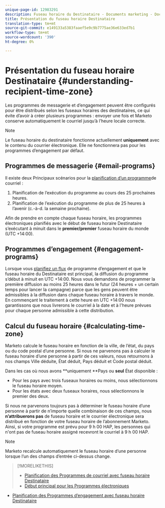 ```yaml
---
unique-page-id: 12983291
description: Fuseau horaire du Destinataire - Documents marketing - Documentation du produit
title: Présentation du fuseau horaire Destinataire
translation-type: tm+mt
source-git-commit: e149133a5383faaef5e9c9b7775ae36e633ed7b1
workflow-type: tm+mt
source-wordcount: '390'
ht-degree: 0%

---
```



# Présentation du fuseau horaire Destinataire {#understanding-recipient-time-zone}

Les programmes de messagerie et d’engagement peuvent être configurés pour être distribués selon les fuseaux horaires des destinataires, ce qui évite d’avoir à créer plusieurs programmes : envoyer une fois et Marketo conserve automatiquement le courriel jusqu’à l’heure locale correcte.

>[!NOTE]
>
>Le fuseau horaire du destinataire fonctionne actuellement **uniquement** avec le contenu du courrier électronique. Elle ne fonctionnera pas pour les programmes d’engagement par défaut.

## Programmes de messagerie {#email-programs}

Il existe deux Principaux scénarios pour la [planification d’un programme](schedule-email-programs-with-recipient-time-zone.md)de courriel :

1. Planification de l’exécution du programme au cours des 25 prochaines heures.
1. Planification de l’exécution du programme de plus de 25 heures à l’avenir (c.-à-d. la semaine prochaine).

Afin de prendre en compte chaque fuseau horaire, les programmes électroniques planifiés avec le début de fuseau horaire Destinataire s’exécutant à minuit dans le **premier/premier** fuseau horaire du monde (UTC +14:00).

## Programmes d’engagement {#engagement-programs}

Lorsque vous [planifiez un flux](../../../../../product-docs/email-marketing/drip-nurturing/engagement-program-streams/set-stream-cadence/schedule-engagement-programs-with-recipient-time-zone.md) de programme d’engagement et que le fuseau horaire du Destinataire est principal, la diffusion du programme s’début à minuit en UTC +14:00. Nous vous demandons de programmer la première diffusion au moins 25 heures dans le futur (24 heures + un certain temps pour lancer la campagne) parce que les gens peuvent être admissibles à la diffusion dans chaque fuseau horaire à travers le monde. En commençant le traitement à cette heure en UTC +14:00 nous garantissons que nous livrerons le courriel à la date et à l&#39;heure prévues pour chaque personne admissible à cette distribution.

## Calcul du fuseau horaire {#calculating-time-zone}

Marketo calcule le fuseau horaire en fonction de la ville, de l’état, du pays ou du code postal d’une personne. Si nous ne parvenons pas à calculer le fuseau horaire d’une personne à partir de ces valeurs, nous retournons à nos champs Ville déduite, État déduit, Pays déduit et Code postal déduit.

Dans les cas où nous avons **uniquement **Pays ou **seul** État disponible :

* Pour les pays avec trois fuseaux horaires ou moins, nous sélectionnons le fuseau horaire moyen.
* Pour les états avec deux fuseaux horaires, nous sélectionnons le premier des deux.

Si nous ne parvenons toujours pas à déterminer le fuseau horaire d’une personne à partir de n’importe quelle combinaison de ces champs, nous **n’attribuerons pas** de fuseau horaire et le courrier électronique sera distribué en fonction de votre fuseau horaire de l’abonnement Marketo. Ainsi, si votre programme est prévu pour 9 h 00 HAP, les personnes qui n&#39;ont pas de fuseau horaire assigné recevront le courriel à 9 h 00 HAP.

>[!NOTE]
>
>Marketo recalcule automatiquement le fuseau horaire d’une personne lorsque l’un des champs d’entrée ci-dessus change.

>[!MORELIKETHIS]
>
>* [Planification des Programmes de courriel avec fuseau horaire Destinataire](schedule-email-programs-with-recipient-time-zone.md)
>* [Début principal pour les Programmes électroniques](../../../../../product-docs/email-marketing/email-programs/email-program-actions/head-start-for-email-programs.md)

   >
   >
* [Planification des Programmes d’engagement avec fuseau horaire Destinataire](../../../../../product-docs/email-marketing/drip-nurturing/engagement-program-streams/set-stream-cadence/schedule-engagement-programs-with-recipient-time-zone.md)

>



